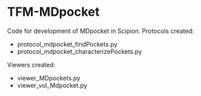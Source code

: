 # TFM-MDpocket
Code for development of MDpocket in Scipion.
Protocols created:
- protocol_mdpocket_findPockets.py
- protocol_mdpocket_characterizePockets.py

Viewers created:
- viewer_MDpockets.py
- viewer_vol_Mdpocket.py
